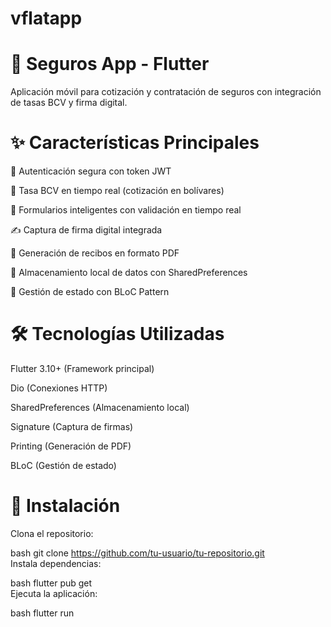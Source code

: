 # vflatapp

# 📱 Seguros App - Flutter
Aplicación móvil para cotización y contratación de seguros con integración de tasas BCV y firma digital.

# ✨ Características Principales
🔐 Autenticación segura con token JWT

💱 Tasa BCV en tiempo real (cotización en bolívares)

📝 Formularios inteligentes con validación en tiempo real

✍️ Captura de firma digital integrada

🧾 Generación de recibos en formato PDF

💾 Almacenamiento local de datos con SharedPreferences

🔄 Gestión de estado con BLoC Pattern

# 🛠 Tecnologías Utilizadas
Flutter 3.10+ (Framework principal)

Dio (Conexiones HTTP)

SharedPreferences (Almacenamiento local)

Signature (Captura de firmas)

Printing (Generación de PDF)

BLoC (Gestión de estado)

# 🚀 Instalación
Clona el repositorio:

bash
git clone https://github.com/tu-usuario/tu-repositorio.git  
Instala dependencias:

bash
flutter pub get  
Ejecuta la aplicación:

bash
flutter run  
